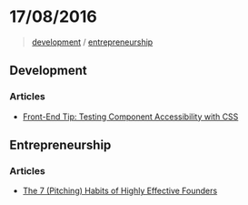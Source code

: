 # 17/08/2016

> [development](#development) / [entrepreneurship](#entrepreneurship)

## Development

### Articles

- [Front-End Tip: Testing Component Accessibility with CSS](https://blog.mariano.io/quick-tip-testing-component-accessibility-with-css-3c36fe1a6562#.6iatgaaro)

## Entrepreneurship

### Articles

- [The 7 (Pitching) Habits of Highly Effective Founders](http://500.co/7-pitching-habits-for-founders/)
